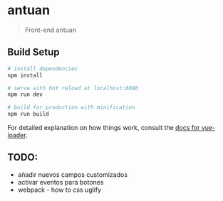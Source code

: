 # antuan

> Front-end antuan

## Build Setup

``` bash
# install dependencies
npm install

# serve with hot reload at localhost:8080
npm run dev

# build for production with minification
npm run build
```

For detailed explanation on how things work, consult the [docs for vue-loader](http://vuejs.github.io/vue-loader).

## TODO:

* añadir nuevos campos customizados
* activar eventos para botones
* webpack - how to css uglify


